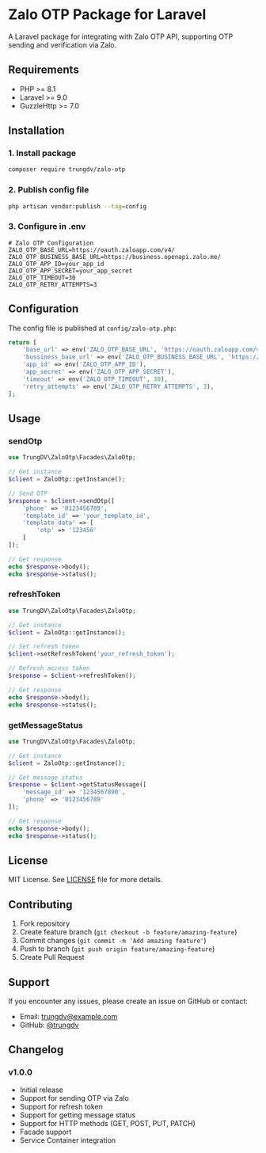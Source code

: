 # Zalo OTP Package for Laravel

A Laravel package for integrating with Zalo OTP API, supporting OTP sending and verification via Zalo.

## Requirements

- PHP >= 8.1
- Laravel >= 9.0
- GuzzleHttp >= 7.0

## Installation

### 1. Install package

```bash
composer require trungdv/zalo-otp
```

### 2. Publish config file

```bash
php artisan vendor:publish --tag=config
```

### 3. Configure in .env

```env
# Zalo OTP Configuration
ZALO_OTP_BASE_URL=https://oauth.zaloapp.com/v4/
ZALO_OTP_BUSINESS_BASE_URL=https://business.openapi.zalo.me/
ZALO_OTP_APP_ID=your_app_id
ZALO_OTP_APP_SECRET=your_app_secret
ZALO_OTP_TIMEOUT=30
ZALO_OTP_RETRY_ATTEMPTS=3
```

## Configuration

The config file is published at `config/zalo-otp.php`:

```php
return [
    'base_url' => env('ZALO_OTP_BASE_URL', 'https://oauth.zaloapp.com/v4/'),
    'bussiness_base_url' => env('ZALO_OTP_BUSINESS_BASE_URL', 'https://business.openapi.zalo.me/'),
    'app_id' => env('ZALO_OTP_APP_ID'),
    'app_secret' => env('ZALO_OTP_APP_SECRET'),
    'timeout' => env('ZALO_OTP_TIMEOUT', 30),
    'retry_attempts' => env('ZALO_OTP_RETRY_ATTEMPTS', 3),
];
```

## Usage

### sendOtp

```php
use TrungDV\ZaloOtp\Facades\ZaloOtp;

// Get instance
$client = ZaloOtp::getInstance();

// Send OTP
$response = $client->sendOtp([
    'phone' => '0123456789',
    'template_id' => 'your_template_id',
    'template_data' => [
        'otp' => '123456'
    ]
]);

// Get response
echo $response->body();
echo $response->status();
```

### refreshToken

```php
use TrungDV\ZaloOtp\Facades\ZaloOtp;

// Get instance
$client = ZaloOtp::getInstance();

// Set refresh token
$client->setRefreshToken('your_refresh_token');

// Refresh access token
$response = $client->refreshToken();

// Get response
echo $response->body();
echo $response->status();
```

### getMessageStatus

```php
use TrungDV\ZaloOtp\Facades\ZaloOtp;

// Get instance
$client = ZaloOtp::getInstance();

// Get message status
$response = $client->getStatusMessage([
    'message_id' => '1234567890',
    'phone' => '0123456789'
]);

// Get response
echo $response->body();
echo $response->status();
```

## License

MIT License. See [LICENSE](LICENSE) file for more details.

## Contributing

1. Fork repository
2. Create feature branch (`git checkout -b feature/amazing-feature`)
3. Commit changes (`git commit -m 'Add amazing feature'`)
4. Push to branch (`git push origin feature/amazing-feature`)
5. Create Pull Request

## Support

If you encounter any issues, please create an issue on GitHub or contact:

- Email: trungdv@example.com
- GitHub: [@trungdv](https://github.com/trungdv)

## Changelog

### v1.0.0
- Initial release
- Support for sending OTP via Zalo
- Support for refresh token
- Support for getting message status
- Support for HTTP methods (GET, POST, PUT, PATCH)
- Facade support
- Service Container integration
